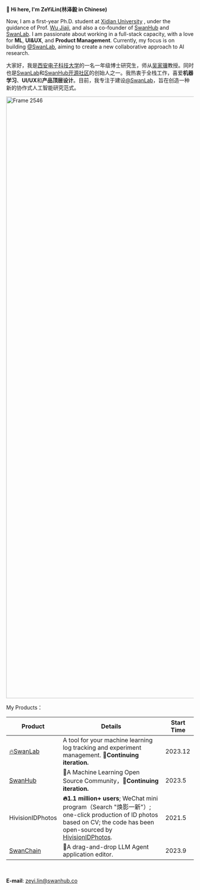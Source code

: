 **👋 Hi here, I'm ZeYiLin(林泽毅 in Chinese)**

Now, I am a first-year Ph.D. student at [Xidian University](https://www.xidian.edu.cn/) , under the guidance of Prof. [Wu Jiaji](https://web.xidian.edu.cn/wujj/), and also a co-founder of [SwanHub](https://swanhub.co) and [SwanLab](https://github.com/SwanHubX/SwanLab). I am passionate about working in a full-stack capacity, with a love for **ML**, **UI&UX**, and **Product Management**. Currently, my focus is on building [@SwanLab](https://github.com/SwanHubX/SwanLab), aiming to create a new collaborative approach to AI research.

大家好，我是[西安电子科技大学](https://www.xidian.edu.cn/)的一名一年级博士研究生，师从[吴家骥](https://web.xidian.edu.cn/wujj/)教授。同时也是[SwanLab](https://github.com/SwanHubX/SwanLab)和[SwanHub开源社区](https://swanhub.co)的创始人之一。我热衷于全栈工作，喜爱**机器学习**、**UI/UX**和**产品顶层设计**。目前，我专注于建设[@SwanLab](https://github.com/SwanHubX/SwanLab)，旨在创造一种新的协作式人工智能研究范式。

<a href="https://github.com/SwanHubX/SwanLab"><img width="1612" alt="Frame 2546" src="https://github.com/xiaolin199912/xiaolin199912/assets/58305964/2f5c628e-2bd2-4e20-a747-eb2788ff2c59"></a>

My Products：

| Product | Details       | Start Time|
| ------  | ------- | ---------------- |
| [🔥SwanLab](https://github.com/SwanHubX/SwanLab)   | A tool for your machine learning log tracking and experiment management. **🚀Continuing iteration.** | 2023.12 |
| [SwanHub](https://swanhub.co)     | 🤖A Machine Learning Open Source Community，**🚀Continuing iteration.**    | 2023.5 |
| HivisionIDPhotos   | **🔥1.1 million+ users**; WeChat mini program（Search "焕影一新"）; one-click production of ID photos based on CV; the code has been open-sourced by [HivisionIDPhotos](https://github.com/xiaolin199912/HivisionIDPhotos).   | 2021.5 |
| [SwanChain](https://swanchain.co)   | 🔧A drag-and-drop LLM Agent application editor. | 2023.9 |
<br>

**E-mail**: zeyi.lin@swanhub.co
